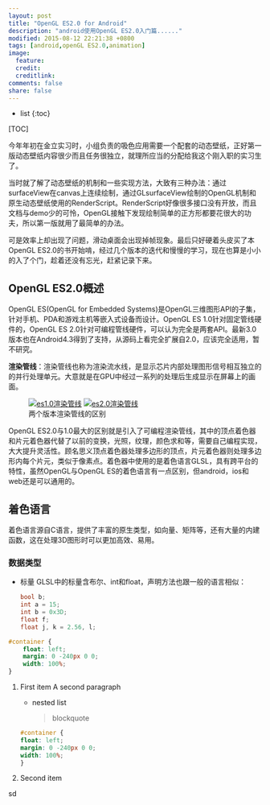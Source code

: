 ```yaml
---
layout: post
title: "OpenGL ES2.0 for Android"
description: "android使用OpenGL ES2.0入门篇......"
modified: 2015-08-12 22:21:38 +0800
tags: [android,openGL ES2.0,animation]
image:
  feature: 
  credit: 
  creditlink: 
comments: false
share: false
---
```


* list
{:toc}

<div style="clear:both"></div>

[TOC]

今年年初在金立实习时，小组负责的吸色应用需要一个配套的动态壁纸，正好第一版动态壁纸内容很少而且任务很独立，就理所应当的分配给我这个刚入职的实习生了。

当时就了解了动态壁纸的机制和一些实现方法，大致有三种办法：通过surfaceView在canvas上连续绘制，通过GLsurfaceView绘制的OpenGL机制和原生动态壁纸使用的RenderScript。RenderScript好像很多接口没有开放，而且文档与demo少的可怜，OpenGL接触下发现绘制简单的正方形都要花很大的功夫，所以第一版就用了最简单的办法。

可是效率上却出现了问题，滑动桌面会出现掉帧现象。最后只好硬着头皮买了本OpenGL ES2.0的书开始啃，经过几个版本的迭代和慢慢的学习，现在也算是小小的入了个门，趁着还没有忘光，赶紧记录下来。

## OpenGL ES2.0概述

OpenGL ES(OpenGL for Embedded Systems)是OpenGL三维图形API的子集，针对手机、PDA和游戏主机等嵌入式设备而设计。OpenGL ES 1.0针对固定管线硬件的，OpenGL ES 2.0针对可编程管线硬件，可以认为完全是两套API。最新3.0版本也在Android4.3得到了支持，从源码上看完全扩展自2.0，应该完全适用，暂不研究。

**渲染管线**：渲染管线也称为渲染流水线，是显示芯片内部处理图形信号相互独立的的并行处理单元。大意就是在GPU中经过一系列的处理后生成显示在屏幕上的画面。

<figure class="half">
    <a href="http://7xl20x.com1.z0.glb.clouddn.com/es1.0.png">
    <img src="http://7xl20x.com1.z0.glb.clouddn.com/es1.0.png" alt="es1.0渲染管线"></a>
    <a href="http://7xl20x.com1.z0.glb.clouddn.com/es2.0.png">
    <img src="http://7xl20x.com1.z0.glb.clouddn.com/es2.0.png" alt="es2.0渲染管线"></a>
    <figcaption>两个版本渲染管线的区别</figcaption>
</figure>

OpenGL ES2.0与1.0最大的区别就是引入了可编程渲染管线，其中的顶点着色器和片元着色器代替了以前的变换，光照，纹理，颜色求和等，需要自己编程实现，大大提升灵活性。顾名思义顶点着色器处理多边形的顶点，片元着色器则处理多边形内每个片元，类似于像素点。着色器中使用的是着色语言GLSL，具有跨平台的特性，虽然OpenGL与OpenGL ES的着色语言有一点区别，但android，ios和web还是可以通用的。

## 着色语言

着色语言源自C语言，提供了丰富的原生类型，如向量、矩阵等，还有大量的内建函数，这在处理3D图形时可以更加高效、易用。

### 数据类型

*   标量
    GLSL中的标量含布尔、int和float，声明方法也跟一般的语言相似：
    
    ``` glsl
    bool b;
    int a = 15;
    int b = 0x3D;
    float f;
    float j, k = 2.56, l;
    ```

``` css
#container {
    float: left;
    margin: 0 -240px 0 0;
    width: 100%;
}
```

1.  First item
    A second paragraph
    * nested list
    
        > blockquote
    
    ``` css
    #container {
    float: left;
    margin: 0 -240px 0 0;
    width: 100%;
    }
    ```

2.  Second item

sd
